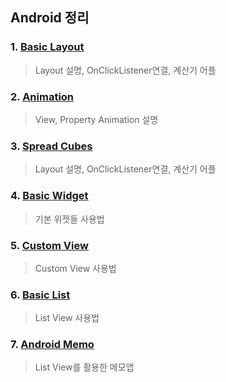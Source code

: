 ## Android 정리

### 1. [Basic Layout](https://github.com/mnisdh/Android/tree/master/android/BasicLayout)
  > Layout 설명, OnClickListener연결, 계산기 어플


### 2. [Animation](https://github.com/mnisdh/Android/tree/master/android/Animation)
  > View, Property Animation 설명


### 3. [Spread Cubes](https://github.com/mnisdh/Android/tree/master/android/SpreadCubes)
  > Layout 설명, OnClickListener연결, 계산기 어플


### 4. [Basic Widget](https://github.com/mnisdh/Android/tree/master/android/BasicWidget)
  > 기본 위젯들 사용법


### 5. [Custom View](https://github.com/mnisdh/Android/tree/master/android/CoustomView)
  > Custom View 사용법


### 6. [Basic List](https://github.com/mnisdh/Android/tree/master/android/BasicList)
  > List View 사용법


### 7. [Android Memo](https://github.com/mnisdh/Android/tree/master/android/AndroidMemo)
  > List View를 활용한 메모앱
  
